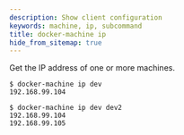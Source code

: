 ```yaml
---
description: Show client configuration
keywords: machine, ip, subcommand
title: docker-machine ip
hide_from_sitemap: true
---
```


Get the IP address of one or more machines.

```none
$ docker-machine ip dev
192.168.99.104

$ docker-machine ip dev dev2
192.168.99.104
192.168.99.105
```
